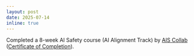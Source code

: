 ```yaml
---
layout: post
date: 2025-07-14
inline: true
---
```

Completed a 8-week AI Safety course (AI Alignment Track) by [AIS Collab](https://www.enais.co/collab) ([Certificate of Completion](https://soung-low.github.io/assets/img/ai_safety_atlas.png)). 